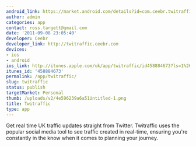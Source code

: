 ```yaml
---
android_link: https://market.android.com/details?id=com.ceebr.twitraffic
author: admin
categories: app
contact: ross.targett@gmail.com
date: '2011-09-08 23:05:40'
developer: Ceebr
developer_link: http://twitraffic.ceebr.com
devices: 
- ios
- android
ios_link: http://itunes.apple.com/uk/app/twitraffic/id458884673?ls=1%26mt=8
itunes_id: '458884673'
permalink: /app/twitraffic/
slug: twitraffic
status: publish
targetMarket: Personal
thumb: /uploads/v2/4e596239a6a51Untitled-1.png
title: Twitraffic
type: app
---
```


Get real time UK traffic updates straight from Twitter. Twitraffic uses the popular social media tool to see traffic created in real-time, ensuring you're constantly in the know when it comes to planning your journey.